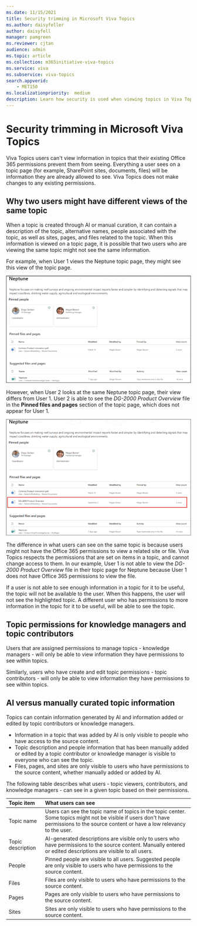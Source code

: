 ```yaml
---
ms.date: 11/15/2021
title: Security trimming in Microsoft Viva Topics
ms.author: daisyfeller
author: daisyfell
manager: pamgreen
ms.reviewer: cjtan
audience: admin
ms.topic: article
ms.collection: m365initiative-viva-topics
ms.service: viva 
ms.subservice: viva-topics 
search.appverid:
    - MET150  
ms.localizationpriority:  medium
description: Learn how security is used when viewing topics in Viva Topics.
---
```


# Security trimming in Microsoft Viva Topics

Viva Topics users can't view information in topics that their existing Office 365 permissions prevent them from seeing. Everything a user sees on a topic page (for example, SharePoint sites, documents, files) will be information they are already allowed to see. Viva Topics does not make changes to any existing permissions.

## Why two users might have different views of the same topic

When a topic is created through AI or manual curation, it can contain a description of the topic, alternative names, people associated with the topic, as well as sites, pages, and files related to the topic. When this information is viewed on a topic page, it is possible that two users who are viewing the same topic might not see the same information.
  
For example, when User 1 views the Neptune topic page, they might see this view of the topic page.

![Neptune topic for user 1.](../media/knowledge-management/user2-topic-view.png) </br> 

However, when User 2 looks at the same Neptune topic page, their view differs from User 1.  User 2 is able to see the *DG-2000 Product Overview* file in the **Pinned files and pages** section of the topic page, which does not appear for User 1. 

![Neptune topic for user 2.](../media/knowledge-management/user1-topic-view.png) </br> 

The difference in what users can see on the same topic is because users might not have the Office 365 permissions to view a related site or file.  Viva Topics respects the permissions that are set on items in a topic, and cannot change access to them. In our example, User 1 is not able to view the *DG-2000 Product Overview* file in their topic page for Neptune because User 1 does not have Office 365 permissions to view the file.

If a user is not able to see enough information in a topic for it to be useful, the topic will not be available to the user. When this happens, the user will not see the highlighted topic. A different user who has permissions to more information in the topic for it to be useful, will be able to see the topic.


## Topic permissions for knowledge managers and topic contributors

Users that are assigned permissions to manage topics - knowledge managers - will only be able to view information they have permissions to see within topics.

Similarly, users who have create and edit topic permissions - topic contributors - will only be able to view information they have permissions to see within topics. 


## AI versus manually curated topic information

Topics can contain information generated by AI and information added or edited by topic contributors or knowledge managers.

 - Information in a topic that was added by AI is only visible to people who have access to the source content.
 - Topic description and people information that has been manually added or edited by a topic contributor or knowledge manager is visible to everyone who can see the topic.
 - Files, pages, and sites are only visible to users who have permissions to the source content, whether manually added or added by AI.

The following table describes what users - topic viewers, contributors, and knowledge managers - can see in a given topic based on their permissions.

|Topic item|What users can see|
|:---------|:------------------|
|Topic name|Users can see the topic name of topics in the topic center. Some topics might not be visible if users don't have permissions to the source content or have a low relevancy to the user.|
|Topic description|AI-generated descriptions are visible only to users who have permissions to the source content. Manually entered or edited descriptions are visible to all users.|
|People|Pinned people are visible to all users. Suggested people are only visible to users who have permissions to the source content.|
|Files|Files are only visible to users who have permissions to the source content.|
|Pages|Pages are only visible to users who have permissions to the source content.|
|Sites|Sites are only visible to users who have permissions to the source content.|





